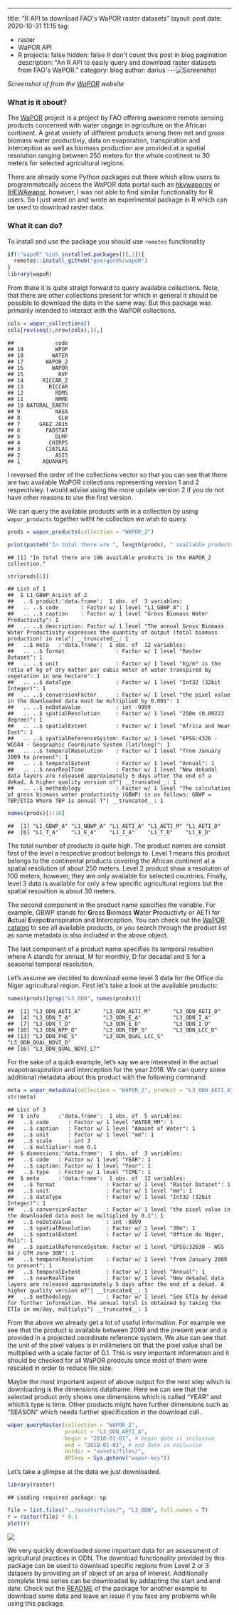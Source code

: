 ---
title: "R API to download FAO's WaPOR raster datasets"
layout: post
date: 2020-10-31 11:15
tag: 
 - raster
 - WaPOR API
 - R
projects: false
hidden: false # don't count this post in blog pagination
description: "An R API to easily query and download raster datasets from FAO's WaPOR."
category: blog
author: darius
---![Screenshot](../assets/images/wapor.png)

*Screenshot of from the
[WaPOR](https://wapor.apps.fao.org/home/WAPOR_2/1) website*

### What is it about?

The [WaPOR](https://wapor.apps.fao.org/home/WAPOR_2/1) project is a
project by FAO offering awesome remote sensing products concerned with
water usgage in agriculture on the African continent. A great variety of
different products among them net and gross biomass water productiviy,
data on evaporation, transpiration and interception as well as biomass
production are provided at a spatial resolution ranging between 250
meters for the whole continent to 30 meters for selected agricultural
regions.

There are already some Python packages out there which allow users to
programmatically access the WaPOR data portal such as
[hkvwaporpy](https://github.com/HKV-products-services/hkvwaporpy) or
[IHEWAwapor](https://github.com/wateraccounting/IHEWAwapor), however, I
was not able to find similar functionality for R users. So I just went
on and wrote an experimental package in R which can be used to download
raster data.

### What it can do?

To install and use the package you should use `remotes` functionality

``` r
if(!"wapoR" %in% installed.packages()[,1]){
  remotes::install_github("goergen95/wapoR")
}
library(wapoR)
```

From there it is quite straigt forward to query available collections.
Note, that there are other collections present for which in general it
should be possible to download the data in the same way. But this
package was primarily intended to interact with the WaPOR collections.

``` r
cols = wapor_collections()
cols[rev(seq(1,nrow(cols),)),]
```

    ##             code
    ## 19          WPOP
    ## 18         WATER
    ## 17       WAPOR_2
    ## 16         WAPOR
    ## 15           RVF
    ## 14      RICCAR_2
    ## 13        RICCAR
    ## 12          RDMS
    ## 11          NMME
    ## 10 NATURAL_EARTH
    ## 9           NASA
    ## 8            GLW
    ## 7      GAEZ_2015
    ## 6        FAOSTAT
    ## 5           DLMF
    ## 4         CHIRPS
    ## 3        C2ATLAS
    ## 2           ASIS
    ## 1       AQUAMAPS

I reversed the order of the collections vector so that you can see that
there are two available WaPOR collections representing version 1 and 2
respectivley. I would advise using the more update version 2 if you do
not have other reasons to use the first version.

We can query the available products with in a collection by using
`wapor_products` together witht he collection we wish to query.

``` r
prods = wapor_products(collection = "WAPOR_2")

print(paste0("In total there are ", length(prods), " available products in the WAPOR_2 collection."))
```

    ## [1] "In total there are 196 available products in the WAPOR_2 collection."

``` r
str(prods[1])
```

    ## List of 1
    ##  $ L1_GBWP_A:List of 2
    ##   ..$ product:'data.frame':  1 obs. of  3 variables:
    ##   .. ..$ code       : Factor w/ 1 level "L1_GBWP_A": 1
    ##   .. ..$ caption    : Factor w/ 1 level "Gross Biomass Water Productivity": 1
    ##   .. ..$ description: Factor w/ 1 level "The annual Gross Biomass Water Productivity expresses the quantity of output (total biomass production) in rela"| __truncated__: 1
    ##   ..$ meta   :'data.frame':  1 obs. of  12 variables:
    ##   .. ..$ format                : Factor w/ 1 level "Raster Dataset": 1
    ##   .. ..$ unit                  : Factor w/ 1 level "kg/m³ is the ratio of kg of dry matter per cubic meter of water transpired by vegetation in one hectare": 1
    ##   .. ..$ dataType              : Factor w/ 1 level "Int32 (32bit Integer)": 1
    ##   .. ..$ conversionFactor      : Factor w/ 1 level "the pixel value in the downloaded data must be multiplied by 0.001": 1
    ##   .. ..$ noDataValue           : int -9999
    ##   .. ..$ spatialResolution     : Factor w/ 1 level "250m (0.00223 degree)": 1
    ##   .. ..$ spatialExtent         : Factor w/ 1 level "Africa and Near East": 1
    ##   .. ..$ spatialReferenceSystem: Factor w/ 1 level "EPSG:4326 - WGS84 - Geographic Coordinate System (lat/long)": 1
    ##   .. ..$ temporalResolution    : Factor w/ 1 level "from January 2009 to present": 1
    ##   .. ..$ temporalExtent        : Factor w/ 1 level "Annual": 1
    ##   .. ..$ nearRealTime          : Factor w/ 1 level "New dekadal data layers are released approximately 5 days after the end of a dekad. A higher quality version of"| __truncated__: 1
    ##   .. ..$ methodology           : Factor w/ 1 level "The calculation of gross biomass water productivity (GBWP) is as follows: GBWP = TBP/ETIa Where TBP is annual T"| __truncated__: 1

``` r
names(prods)[1:10]
```

    ##  [1] "L1_GBWP_A" "L1_NBWP_A" "L1_AETI_A" "L1_AETI_M" "L1_AETI_D"
    ##  [6] "L1_T_A"    "L1_E_A"    "L1_I_A"    "L1_T_D"    "L1_E_D"

The total number of products is quite high. The product names are
consist first of the level a respective prodcut belongs to. Level 1
means this product belongs to the continental products covering the
African continent at a spatial resolution of about 250 meters. Level 2
product show a resolution of 100 meters, however, they are only
available for selected countries. Finally, level 3 data is available for
only a few specific agricultural regions but the spatial resoultion is
about 30 meters.

The second component in the product name specifies the variable. For
example, GBWP stands for **G**ross **B**iomass **W**ater **P**roductivty
or AETI for **A**ctual **E**vapo**t**ranspiraton and **I**nterception.
You can check out the [WaPOR catalog](https://wapor.apps.fao.org/catalog/WAPOR_2/1) to see all available products,
or you search through the product list as some metadata is also included
in the above object.

The last component of a product name specifies its temporal resultion
where A stands for annual, M for monthly, D for decadal and S for a
seasonal temporal resolution.

Let’s assume we decided to download some level 3 data for the Office du
Niger agricultural region. First let’s take a look at the available
products:

``` r
names(prods)[grep("L3_ODN", names(prods))]
```

    ##  [1] "L3_ODN_AETI_A"       "L3_ODN_AETI_M"       "L3_ODN_AETI_D"      
    ##  [4] "L3_ODN_T_A"          "L3_ODN_E_A"          "L3_ODN_I_A"         
    ##  [7] "L3_ODN_T_D"          "L3_ODN_E_D"          "L3_ODN_I_D"         
    ## [10] "L3_ODN_NPP_D"        "L3_ODN_TBP_S"        "L3_ODN_LCC_D"       
    ## [13] "L3_ODN_PHE_S"        "L3_ODN_QUAL_LCC_S"   "L3_ODN_QUAL_NDVI_D" 
    ## [16] "L3_ODN_QUAL_NDVI_LT"

For the sake of a quick example, let’s say we are interested in the
actual evapotranspiration and interception for the year 2018. We can
query some additional metadata about this product with the following
command:

``` r
meta = wapor_metadata(collection = "WAPOR_2", product = "L3_ODN_AETI_A")
str(meta)
```

    ## List of 3
    ##  $ info      :'data.frame':  1 obs. of  5 variables:
    ##   ..$ code      : Factor w/ 1 level "WATER_MM": 1
    ##   ..$ caption   : Factor w/ 1 level "Amount of Water": 1
    ##   ..$ unit      : Factor w/ 1 level "mm": 1
    ##   ..$ scale     : int 3
    ##   ..$ multiplier: num 0.1
    ##  $ dimensions:'data.frame':  1 obs. of  3 variables:
    ##   ..$ code   : Factor w/ 1 level "YEAR": 1
    ##   ..$ caption: Factor w/ 1 level "Year": 1
    ##   ..$ type   : Factor w/ 1 level "TIME": 1
    ##  $ meta      :'data.frame':  1 obs. of  12 variables:
    ##   ..$ format                : Factor w/ 1 level "Raster Dataset": 1
    ##   ..$ unit                  : Factor w/ 1 level "mm": 1
    ##   ..$ dataType              : Factor w/ 1 level "Int32 (32bit Integer)": 1
    ##   ..$ conversionFactor      : Factor w/ 1 level "the pixel value in the downloaded data must be multiplied by 0.1": 1
    ##   ..$ noDataValue           : int -9999
    ##   ..$ spatialResolution     : Factor w/ 1 level "30m": 1
    ##   ..$ spatialExtent         : Factor w/ 1 level "Office du Niger, Mali": 1
    ##   ..$ spatialReferenceSystem: Factor w/ 1 level "EPSG:32630 - WGS 84 / UTM zone 30N": 1
    ##   ..$ temporalResolution    : Factor w/ 1 level "from January 2009 to present": 1
    ##   ..$ temporalExtent        : Factor w/ 1 level "Annual": 1
    ##   ..$ nearRealTime          : Factor w/ 1 level "New dekadal data layers are released approximately 5 days after the end of a dekad. A higher quality version of"| __truncated__: 1
    ##   ..$ methodology           : Factor w/ 1 level "See ETIa by dekad for further information. The annual total is obtained by taking the ETIa in mm/day, multiplyi"| __truncated__: 1

From the above we already get a lot of useful information. For example
we see that the product is available between 2009 and the present year
and is provided in a projected coordinate reference system. We also can
see that the unit of the pixel values is in millimeters bit that the
pixel value shall be multiplied with a scale factor of 0.1. This is very
important information and it should be checked for all WaPOR prodcuts
since most of them were rescaled in order to reduce file size.

Maybe the most important aspect of above output for the next step which
is downloading is the dimensions dataframe. Here we can see that the
selected product only shows one dimensions which is called “YEAR” and
which’s type is time. Other products might have further dimensions such
as “SEASON” which needs further specification in the download call.

``` r
wapor_queryRaster(collection = "WAPOR_2",
                  product = "L3_ODN_AETI_A",
                  begin = "2018-01-01", # begin date is inclusive
                  end = "2019-01-01", # end date is exclusive
                  outdir = "assets/files/",
                  APIkey = Sys.getenv("wapor-key")) 
```

Let’s take a glimpse at the data we just downloaded.

``` r
library(raster)
```

    ## Loading required package: sp

``` r
file = list.files("../assets/files/", "L3_ODN", full.names = T)
r = raster(file) * 0.1
plot(r)
```

![]({{site_url}}/assets/blog_images/2020-10-31-wapoR_files/figure-gfm/odn-vis-1.png)<!-- -->

We very quickly downloaded some important data for an assessment of
agricultural practices in ODN. The download functionality provided by
this package can be used to download specific regions from Level 2 or 3
datasets by providing an sf object of an area of interest. Additionally
complete time series can be downloaded by addapting the start and end
date. Check out the [README](https://github.com/goergen95/wapoR) of the
package for another example to download some data and leave an issue if
you face any problems while using this package.